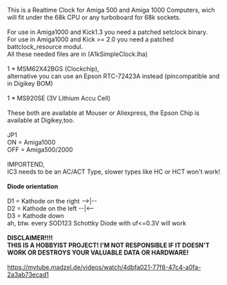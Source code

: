 This is a Realtime Clock for Amiga 500 and Amiga 1000 Computers, wich\
will fit under the 68k CPU or any turboboard for 68k sockets.\
\
For use in Amiga1000 and Kick1.3 you need a patched setclock binary.\
For use in Amiga1000 and Kick >= 2.0 you need a patched battclock_resource modul.\
All these needed files are in (A1kSimpleClock.lha)
\
\
1 * MSM62X42BGS (Clockchip),\
alternative you can use an Epson RTC-72423A instead (pincompatible and in Digikey BOM)\
\
1 * MS920SE (3V Lithium Accu Cell)\
\
These both are available at Mouser or Aliexpress, the Epson Chip is available at Digikey,too.\
\
JP1\
ON = Amiga1000\
OFF = Amiga500/2000\
\
IMPORTEND,\
IC3 needs to be an AC/ACT Type, slower types like HC or HCT won't work!\
\
**Diode orientation**\
\
D1 = Kathode on the right -->|--\
D2 = Kathode on the left --|<--\
D3 = Kathode down\
ah, btw. every SOD123 Schottky Diode with uf<=0.3V will work\
\
**DISCLAIMER!!!!**\
**THIS IS A HOBBYIST PROJECT! I'M NOT RESPONSIBLE IF IT DOESN'T WORK OR DESTROYS YOUR VALUABLE DATA OR HARDWARE!**\
\
https://mytube.madzel.de/videos/watch/4dbfa021-77f8-47c4-a0fa-2a3ab73ecad1

